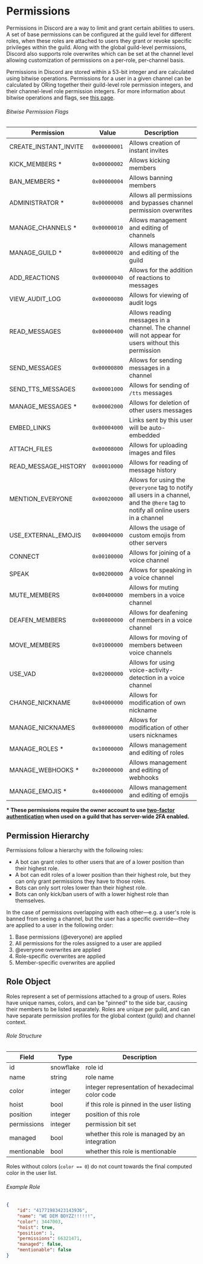 # Permissions

Permissions in Discord are a way to limit and grant certain abilities to users. A set of base permissions can be configured at the guild level for different roles, when these roles are attached to users they grant or revoke specific privileges within the guild. Along with the global guild-level permissions, Discord also supports role overwrites which can be set at the channel level allowing customization of permissions on a per-role, per-channel basis.

Permissions in Discord are stored within a 53-bit integer and are calculated using bitwise operations. Permissions for a user in a given channel can be calculated by ORing together their guild-level role permission integers, and their channel-level role permission integers. For more information about bitwise operations and flags, see [this page](https://en.wikipedia.org/wiki/Bit_field).

###### Bitwise Permission Flags

| Permission | Value | Description |
|------------|-------|-----------|
| CREATE\_INSTANT\_INVITE | `0x00000001` | Allows creation of instant invites |
| KICK\_MEMBERS * | `0x00000002` | Allows kicking members |
| BAN\_MEMBERS * | `0x00000004` | Allows banning members |
| ADMINISTRATOR * | `0x00000008` | Allows all permissions and bypasses channel permission overwrites |
| MANAGE\_CHANNELS * | `0x00000010` | Allows management and editing of channels |
| MANAGE\_GUILD * | `0x00000020` | Allows management and editing of the guild |
| ADD\_REACTIONS | `0x00000040` | Allows for the addition of reactions to messages |
| VIEW\_AUDIT\_LOG | `0x00000080` | Allows for viewing of audit logs |
| READ\_MESSAGES | `0x00000400` | Allows reading messages in a channel. The channel will not appear for users without this permission |
| SEND\_MESSAGES | `0x00000800` | Allows for sending messages in a channel |
| SEND\_TTS\_MESSAGES | `0x00001000` | Allows for sending of `/tts` messages |
| MANAGE\_MESSAGES *  | `0x00002000` | Allows for deletion of other users messages |
| EMBED\_LINKS | `0x00004000` | Links sent by this user will be auto-embedded |
| ATTACH\_FILES | `0x00008000` | Allows for uploading images and files |
| READ\_MESSAGE\_HISTORY | `0x00010000` | Allows for reading of message history |
| MENTION\_EVERYONE | `0x00020000` | Allows for using the `@everyone` tag to notify all users in a channel, and the `@here` tag to notify all online users in a channel |
| USE\_EXTERNAL\_EMOJIS | `0x00040000` | Allows the usage of custom emojis from other servers |
| CONNECT | `0x00100000` | Allows for joining of a voice channel |
| SPEAK | `0x00200000` | Allows for speaking in a voice channel |
| MUTE\_MEMBERS | `0x00400000` | Allows for muting members in a voice channel |
| DEAFEN\_MEMBERS | `0x00800000` | Allows for deafening of members in a voice channel |
| MOVE\_MEMBERS | `0x01000000` | Allows for moving of members between voice channels |
| USE\_VAD | `0x02000000` | Allows for using voice-activity-detection in a voice channel |
| CHANGE\_NICKNAME | `0x04000000` | Allows for modification of own nickname |
| MANAGE\_NICKNAMES | `0x08000000` | Allows for modification of other users nicknames |
| MANAGE\_ROLES * | `0x10000000` | Allows management and editing of roles |
| MANAGE\_WEBHOOKS * | `0x20000000` | Allows management and editing of webhooks |
| MANAGE\_EMOJIS * | `0x40000000` | Allows management and editing of emojis |

**\* These permissions require the owner account to use [two-factor authentication](#DOCS_OAUTH2/twofactor-authentication-requirement) when used on a guild that has server-wide 2FA enabled.**

## Permission Hierarchy

Permissions follow a hierarchy with the following roles:

* A bot can grant roles to other users that are of a lower position than their highest role.
* A bot can edit roles of a lower position than their highest role, but they can only grant permissions they have to those roles.
* Bots can only sort roles lower than their highest role.
* Bots can only kick/ban users of with a lower highest role than themselves.

In the case of permissions overlapping with each other—e.g. a user's role is banned from seeing a channel, but the user has a specific override—they are applied to a user in the following order:

1. Base permissions (@everyone) are applied
2. All permissions for the roles assigned to a user are applied
3. @everyone overwrites are applied
4. Role-specific overwrites are applied
5. Member-specific overwrites are applied


## Role Object

Roles represent a set of permissions attached to a group of users. Roles have unique names, colors, and can be "pinned" to the side bar, causing their members to be listed separately. Roles are unique per guild, and can have separate permission profiles for the global context (guild) and channel context.

###### Role Structure

| Field | Type | Description |
|-------|------|-------------|
| id | snowflake | role id |
| name | string | role name |
| color | integer | integer representation of hexadecimal color code |
| hoist | bool | if this role is pinned in the user listing |
| position | integer | position of this role |
| permissions | integer | permission bit set |
| managed | bool | whether this role is managed by an integration |
| mentionable | bool | whether this role is mentionable |

Roles without colors (`color == 0`) do not count towards the final computed color in the user list.

###### Example Role

```json
{
	"id": "41771983423143936",
	"name": "WE DEM BOYZZ!!!!!!",
	"color": 3447003,
	"hoist": true,
	"position": 1,
	"permissions": 66321471,
	"managed": false,
	"mentionable": false
}
```
